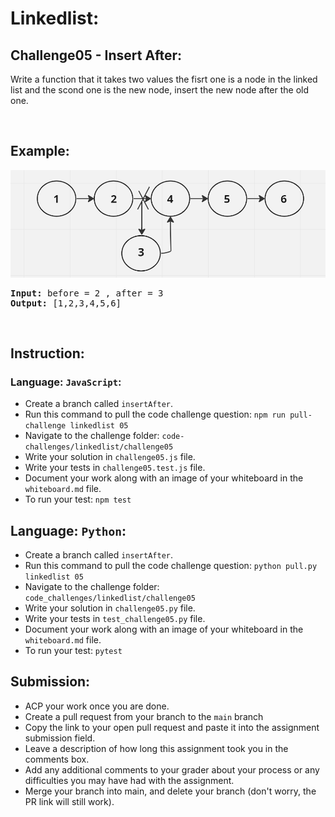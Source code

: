 # Linkedlist:

## Challenge05 - Insert After:
Write a function that it takes two values the fisrt one is a node in the linked list and the scond one is the new node, insert the new node after the old one.

&nbsp;

## Example:
![](/assets/linked-list/insertAfter.jpg)
<pre><strong>Input:</strong> before = 2 , after = 3
<strong>Output:</strong> [1,2,3,4,5,6]
</pre>

<br>

## Instruction:

### Language: `JavaScript`:

* Create a branch called `insertAfter`.
* Run this command to pull the code challenge question: `npm run pull-challenge linkedlist 05`
* Navigate to the challenge folder: `code-challenges/linkedlist/challenge05`
* Write your solution in `challenge05.js` file.
* Write your tests in `challenge05.test.js` file.
* Document your work along with an image of your whiteboard in the `whiteboard.md` file.
* To run your test: `npm test`

## Language: `Python`:

* Create a branch called `insertAfter`.
* Run this command to pull the code challenge question: `python pull.py linkedlist 05`
* Navigate to the challenge folder: `code_challenges/linkedlist/challenge05`
* Write your solution in `challenge05.py` file.
* Write your tests in `test_challenge05.py` file.
* Document your work along with an image of your whiteboard in the `whiteboard.md` file.
* To run your test: `pytest`

## Submission:
* ACP your work once you are done.
* Create a pull request from your branch to the `main` branch
* Copy the link to your open pull request and paste it into the assignment submission field.
* Leave a description of how long this assignment took you in the comments box.
* Add any additional comments to your grader about your process or any difficulties you may have had with the assignment.
* Merge your branch into main, and delete your branch (don't worry, the PR link will still work).